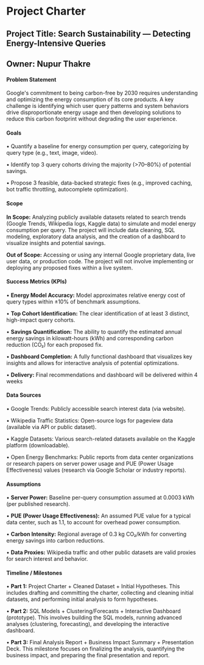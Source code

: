 # **Project Charter**



## **Project Title: Search Sustainability — Detecting Energy-Intensive Queries**

## **Owner: Nupur Thakre**





#### **Problem Statement**

Google's commitment to being carbon-free by 2030 requires understanding and optimizing the energy consumption of its core products. A key challenge is identifying which user query patterns and system behaviors drive disproportionate energy usage and then developing solutions to reduce this carbon footprint without degrading the user experience.





#### **Goals**

• Quantify a baseline for energy consumption per query, categorizing by query type (e.g., text, image, video).

• Identify top 3 query cohorts driving the majority (>70–80%) of potential savings.

• Propose 3 feasible, data-backed strategic fixes (e.g., improved caching, bot traffic throttling, autocomplete optimization).





#### **Scope**

**In Scope:** Analyzing publicly available datasets related to search trends (Google Trends, Wikipedia logs, Kaggle data) to simulate and model energy consumption per query. The project will include data cleaning, SQL modeling, exploratory data analysis, and the creation of a dashboard to visualize insights and potential savings.

**Out of Scope:** Accessing or using any internal Google proprietary data, live user data, or production code. The project will not involve implementing or deploying any proposed fixes within a live system.





#### **Success Metrics (KPIs)**

• **Energy Model Accuracy:** Model approximates relative energy cost of query types within ±10% of benchmark assumptions.

• **Top Cohort Identification:** The clear identification of at least 3 distinct, high-impact query cohorts.

• **Savings Quantification:** The ability to quantify the estimated annual energy savings in kilowatt-hours (kWh) and corresponding carbon reduction (CO₂) for each proposed fix.

• **Dashboard Completion:** A fully functional dashboard that visualizes key insights and allows for interactive analysis of potential optimizations.

• **Delivery:** Final recommendations and dashboard will be delivered within 4 weeks





#### **Data Sources**

• Google Trends: Publicly accessible search interest data (via website).

• Wikipedia Traffic Statistics: Open-source logs for pageview data (available via API or public dataset).

• Kaggle Datasets: Various search-related datasets available on the Kaggle platform (downloadable).

• Open Energy Benchmarks: Public reports from data center organizations or research papers on server power usage and PUE (Power Usage Effectiveness) values (research via Google Scholar or industry reports).





#### **Assumptions**

• **Server Power:** Baseline per-query consumption assumed at 0.0003 kWh (per published research).

• **PUE (Power Usage Effectiveness):** An assumed PUE value for a typical data center, such as 1.1, to account for overhead power consumption.

• **Carbon Intensity:** Regional average of 0.3 kg CO₂/kWh for converting energy savings into carbon reductions.

• **Data Proxies:** Wikipedia traffic and other public datasets are valid proxies for search interest and behavior.





#### **Timeline / Milestones**

• **Part 1:** Project Charter + Cleaned Dataset + Initial Hypotheses. This includes drafting and committing the charter, collecting and cleaning initial datasets, and performing initial analysis to form hypotheses.

• **Part 2:** SQL Models + Clustering/Forecasts + Interactive Dashboard (prototype). This involves building the SQL models, running advanced analyses (clustering, forecasting), and developing the interactive dashboard.

• **Part 3:** Final Analysis Report + Business Impact Summary + Presentation Deck. This milestone focuses on finalizing the analysis, quantifying the business impact, and preparing the final presentation and report.


